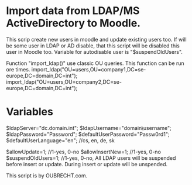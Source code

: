 Import data from LDAP/MS ActiveDirectory to Moodle.
===================================================
This scrip create new users in moodle and update existing users too. If will be some user in LDAP or AD disable, that this script will be disabled this user in Moodle too. 
Variable for autodisable user is "$suspendOldUsers".


Function "import_ldap()" use classic OU queries. This function can be run ore times.
import_ldap("OU=users,OU=company1,DC=se-europe,DC=domain,DC=int");
import_ldap("OU=users,OU=company2,DC=se-europe,DC=domain,DC=int");

Variables
=========
$ldapServer="dc.domain.int";
$ldapUsername="domain\\username";
$ldapPassword="Password";
$defaultUserPassword="Passw0rd1";
$defaultUserLanguage="en"; //cs, en, de, sk

$allowUpdate=1; //1-yes, 0-no
$allowInsertNew=1; //1-yes, 0-no
$suspendOldUsers=1; //1-yes, 0-no, All LDAP users will be suspended before insert or update. During insert or update will be unspended.






This script is by OUBRECHT.com. 
